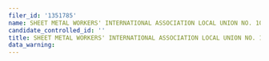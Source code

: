 ```yaml
---
filer_id: '1351785'
name: SHEET METAL WORKERS' INTERNATIONAL ASSOCIATION LOCAL UNION NO. 104 ISSUES COMMITTEE
candidate_controlled_id: ''
title: SHEET METAL WORKERS' INTERNATIONAL ASSOCIATION LOCAL UNION NO. 104 ISSUES COMMITTEE
data_warning: 
---
```

